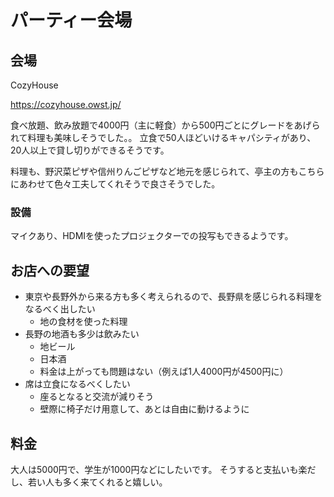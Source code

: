 # パーティー会場

## 会場

CozyHouse

https://cozyhouse.owst.jp/

食べ放題、飲み放題で4000円（主に軽食）から500円ごとにグレードをあげられて料理も美味しそうでした。。
立食で50人ほどいけるキャパシティがあり、20人以上で貸し切りができるそうです。

料理も、野沢菜ピザや信州りんごピザなど地元を感じられて、亭主の方もこちらにあわせて色々工夫してくれそうで良さそうでした。

### 設備

マイクあり、HDMIを使ったプロジェクターでの投写もできるようです。

## お店への要望

* 東京や長野外から来る方も多く考えられるので、長野県を感じられる料理をなるべく出したい
    * 地の食材を使った料理
* 長野の地酒も多少は飲みたい
    * 地ビール
    * 日本酒
    * 料金は上がっても問題はない（例えば1人4000円が4500円に）
* 席は立食になるべくしたい
    * 座るとなると交流が減りそう
    * 壁際に椅子だけ用意して、あとは自由に動けるように

## 料金

大人は5000円で、学生が1000円などにしたいです。
そうすると支払いも楽だし、若い人も多く来てくれると嬉しい。
